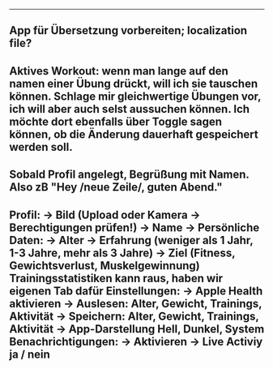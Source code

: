 -----
App für Übersetzung vorbereiten; localization file?
-----
Aktives Workout: wenn man lange auf den namen einer Übung drückt, will ich sie tauschen können. Schlage mir gleichwertige Übungen vor, ich will aber auch selst aussuchen können. Ich möchte dort ebenfalls über Toggle sagen können, ob die Änderung dauerhaft gespeichert werden soll.
----
Sobald Profil angelegt, Begrüßung mit Namen. Also zB "Hey <Name> /neue Zeile/, guten Abend."
-----
Profil:
-> Bild (Upload oder Kamera -> Berechtigungen prüfen!)
-> Name
-> Persönliche Daten:
    -> Alter
    -> Erfahrung (weniger als 1 Jahr, 1-3 Jahre, mehr als 3 Jahre)
    -> Ziel (Fitness, Gewichtsverlust, Muskelgewinnung)
Trainingsstatistiken kann raus, haben wir eigenen Tab dafür
Einstellungen:
    -> Apple Health aktivieren
    -> Auslesen: Alter, Gewicht, Trainings, Aktivität
    -> Speichern: Alter, Gewicht, Trainings, Aktivität
    -> App-Darstellung Hell, Dunkel, System
Benachrichtigungen:
    -> Aktivieren
    -> Live Activiy ja / nein
---
